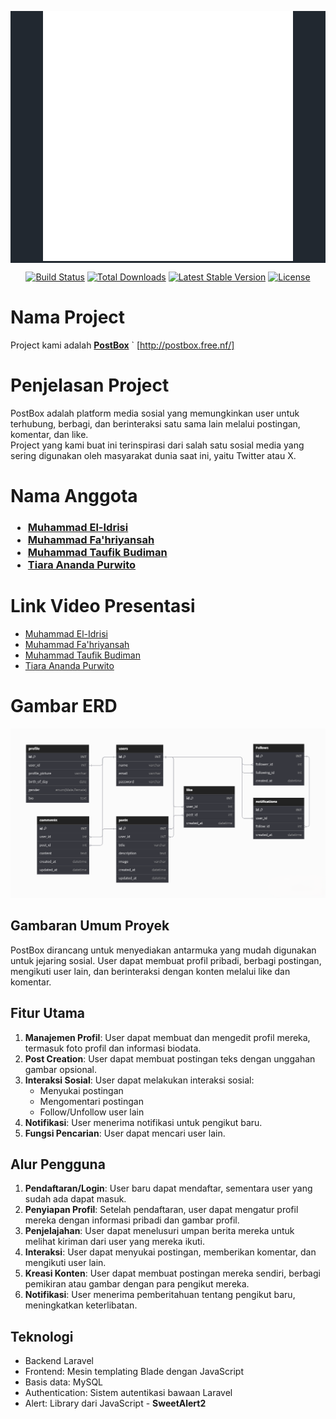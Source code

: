 <p align="center" style="background-color: #212830"><a href="http://postbox.free.nf/"><img src="public/img/logo_postboc.png" width="400" alt="Laravel Logo"></a></p>

<p align="center">
<a href="https://github.com/laravel/framework/actions"><img src="https://github.com/laravel/framework/workflows/tests/badge.svg" alt="Build Status"></a>
<a href="https://packagist.org/packages/laravel/framework"><img src="https://img.shields.io/packagist/dt/laravel/framework" alt="Total Downloads"></a>
<a href="https://packagist.org/packages/laravel/framework"><img src="https://img.shields.io/packagist/v/laravel/framework" alt="Latest Stable Version"></a>
<a href="https://packagist.org/packages/laravel/framework"><img src="https://img.shields.io/packagist/l/laravel/framework" alt="License"></a>
</p>

# Nama Project
Project kami adalah <a href="http://postbox.free.nf/"><b>PostBox</b></a> `
<a href="http://postbox.free.nf/">[http://postbox.free.nf/]</a>


# Penjelasan Project

PostBox adalah platform media sosial yang memungkinkan user untuk terhubung, berbagi, dan berinteraksi satu sama lain melalui postingan, komentar, dan like. <br>Project yang kami buat ini terinspirasi dari salah satu sosial media yang sering digunakan oleh masyarakat dunia saat ini, yaitu Twitter atau X.

# Nama Anggota
<h3>
    <ul>
        <li><a href="https://github.com/El-Idrisi">Muhammad El-Idrisi</a></li>
        <li><a href="https://github.com/MuhammmadFahry">Muhammad Fa'hriyansah</a></li>
        <li><a href="https://github.com/mtaufik31">Muhammad Taufik Budiman</a></li>
        <li><a href="https://github.com/tiaraanandapurwito">Tiara Ananda Purwito</a></li>
    </ul>
</h3>

# Link Video Presentasi
<ul>
        <li><a href="https://drive.google.com/file/d/1jo-xxlhBtgddLvtmgMNZcCeDJMq1t1vT/view">Muhammad El-Idrisi</a></li>
        <li><a href="https://drive.google.com/file/d/15xRPDx3Pdfrn6juwQaPsTauGTUQoSPD1/view?usp=sharing">Muhammad Fa'hriyansah</a></li>
        <li><a href="https://drive.google.com/file/d/1KXLWL1WeihmVW5YCFZeQ6PJ1NncEStW4/view?usp=drive_link">Muhammad Taufik Budiman</a></li>
        <li><a href="https://drive.google.com/file/d/1ttKEmcMCq25AtolBunj0UajfqL1_YY5O/view?usp=drive_link">Tiara Ananda Purwito</a></li>
    </ul>


# Gambar ERD
<p align="center">
<img src="public/img/erd.png">
</p>


## Gambaran Umum Proyek

PostBox dirancang untuk menyediakan antarmuka yang mudah digunakan untuk jejaring sosial. User dapat membuat profil pribadi, berbagi postingan, mengikuti user lain, dan berinteraksi dengan konten melalui like dan komentar.

## Fitur Utama

1. **Manajemen Profil**: User dapat membuat dan mengedit profil mereka, termasuk foto profil dan informasi biodata.
2. **Post Creation**: User dapat membuat postingan teks dengan unggahan gambar opsional.
3. **Interaksi Sosial**: User dapat melakukan interaksi sosial:
   - Menyukai postingan
   - Mengomentari postingan
   - Follow/Unfollow user lain
4. **Notifikasi**: User menerima notifikasi untuk pengikut baru.
5. **Fungsi Pencarian**: User dapat mencari user lain.

## Alur Pengguna

1. **Pendaftaran/Login**: User baru dapat mendaftar, sementara user yang sudah ada dapat masuk.
2. **Penyiapan Profil**: Setelah pendaftaran, user dapat mengatur profil mereka dengan informasi pribadi dan gambar profil.
3. **Penjelajahan**: User dapat menelusuri umpan berita mereka untuk melihat kiriman dari user yang mereka ikuti.
4. **Interaksi**: User dapat menyukai postingan, memberikan komentar, dan mengikuti user lain.
5. **Kreasi Konten**: User dapat membuat postingan mereka sendiri, berbagi pemikiran atau gambar dengan para pengikut mereka.
6. **Notifikasi**: User menerima pemberitahuan tentang pengikut baru, meningkatkan keterlibatan.

## Teknologi

- Backend Laravel 
- Frontend: Mesin templating Blade dengan JavaScript
- Basis data: MySQL
- Authentication: Sistem autentikasi bawaan Laravel
- Alert: Library dari JavaScript - <strong>SweetAlert2</strong>
